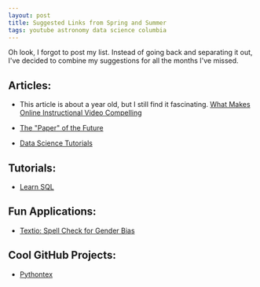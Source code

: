 ```yaml
---
layout: post
title: Suggested Links from Spring and Summer
tags: youtube astronomy data science columbia
---
```


Oh look, I forgot to post my list. Instead of going back and separating it out, 
I've decided to combine my suggestions for all the months I've missed. 

## Articles: 
* This article is about a year old, but I still find it fascinating. 
	[What Makes Online Instructional Video Compelling](http://www.educause.edu/ero/article/what-makes-online-instructional-video-compelling?utm_source=Informz&utm_medium=Email+marketing&utm_campaign=EDUCAUSE)

* [The "Paper" of the Future](https://www.authorea.com/users/23/articles/8762/_show_article)

* [Data Science Tutorials](http://www.analyticsvidhya.com/blog/2015/07/github-special-data-scientists-to-follow-best-tutorials/)

## Tutorials: 
* [Learn SQL](http://sqlschool.modeanalytics.com/)


## Fun Applications:
* [Textio: Spell Check for Gender Bias](http://recode.net/2015/04/20/textio-spell-checks-for-gender-bias/)


## Cool GitHub Projects:
* [Pythontex](https://github.com/gpoore/pythontex)
